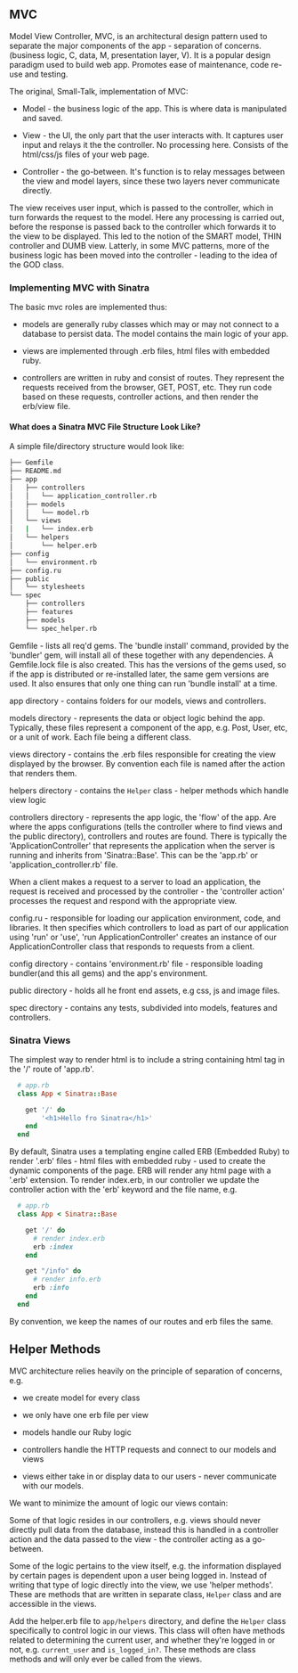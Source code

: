## MVC

Model View Controller, MVC, is an architectural design pattern used to separate the major components of the app - separation of concerns.(business logic, C, data, M, presentation layer, V). It is a popular design paradigm used to build web app. Promotes ease of maintenance, code re-use and testing.

The original, Small-Talk, implementation of MVC:

 * Model - the business logic of the app. This is where data is manipulated and saved.

 * View - the UI, the only part that the user interacts with. It captures user input and relays it the the controller. No processing here. Consists of the html/css/js files of your web page.

 * Controller - the go-between. It's function is to relay messages between the view and model layers, since these two layers never communicate directly.


The view receives user input, which is passed to the controller, which in turn forwards the request to the model. Here any processing is carried out, before the response is passed back to the controller which forwards it to the view to be displayed. This led to the notion of the SMART model, THIN controller and DUMB view. Latterly, in some MVC patterns, more of the business logic has been moved into the controller - leading to the idea of the GOD class.

### Implementing MVC with Sinatra

The basic mvc roles are implemented thus:

 * models are generally ruby classes which may or may not connect to a database to persist data. The model contains the main logic of your app.

 * views are implemented through .erb files, html files with embedded ruby.

 * controllers are written in ruby and consist of routes. They represent the requests received from the browser, GET, POST, etc. They run code based on these requests, controller actions, and then render the erb/view file.


#### What does a Sinatra MVC File Structure Look Like?

A simple file/directory structure would look like:

```bash
├── Gemfile
├── README.md
├── app
│   ├── controllers
│   │   └── application_controller.rb
│   ├── models
│   │   └── model.rb
│   └── views
│   |   └── index.erb  
│   └── helpers
│       └── helper.erb
├── config
│   └── environment.rb
├── config.ru
├── public
│   └── stylesheets
└── spec
    ├── controllers
    ├── features
    ├── models
    └── spec_helper.rb
```

Gemfile - lists all req'd gems. The 'bundle install' command, provided by the 'bundler' gem, will install all of these together with any dependencies. A Gemfile.lock file is also created. This has the versions of the gems used, so if the app is distributed or re-installed later, the same gem versions are used. It also ensures that only one thing can run 'bundle install' at a time.

app directory - contains folders for our models, views and controllers.

models directory - represents the data or object logic behind the app. Typically, these files represent a component of the app, e.g. Post, User, etc, or a unit of work. Each file being a different class.

views directory - contains the .erb files responsible for creating the view displayed by the browser. By convention each file is named after the action that renders them.

helpers directory - contains the `Helper` class - helper methods which handle view logic

controllers directory - represents the app logic, the 'flow' of the app. Are where the apps configurations (tells the controller where to find views and the public directory), controllers and routes are found. There is typically the 'ApplicationController' that represents the application when the server is running and inherits from 'Sinatra::Base'. This can be the 'app.rb' or 'application_controller.rb' file.

When a client makes a request to a server to load an application, the request is received and processed by the controller - the 'controller action' processes the request and respond with the appropriate view.

config.ru - responsible for loading our application environment, code, and libraries. It then specifies which controllers to load as part of our application using 'run' or 'use', 'run ApplicationController' creates an instance of our ApplicationController class that responds to requests from a client.

config directory - contains 'environment.rb' file - responsible loading bundler(and this all gems) and the app's environment.

public directory - holds all he front end assets, e.g css, js and image files.

spec directory - contains any tests, subdivided into models, features and controllers.


### Sinatra Views

The simplest way to render html is to include a string containing html tag in the '/' route of 'app.rb'.

```ruby
  # app.rb
  class App < Sinatra::Base

  	get '/' do
  		'<h1>Hello fro Sinatra</h1>'
  	end
  end
```

By default, Sinatra uses a templating engine called ERB (Embedded Ruby) to render '.erb' files - html files with embedded ruby - used to create the dynamic components of the page. ERB will render any html page with a '.erb' extension. To render index.erb, in our controller we update the controller action with  the 'erb' keyword and the file name, e.g.

```ruby
  # app.rb
  class App < Sinatra::Base

    get '/' do
      # render index.erb
      erb :index
    end

    get "/info" do
      # render info.erb
      erb :info
    end
  end
```

By convention, we keep the names of our routes and erb files the same.


## Helper Methods

MVC architecture relies heavily on the principle of separation of concerns, e.g.

  * we create model for every class

  * we only have one erb file per view

  * models handle our Ruby logic

  * controllers handle the HTTP requests and connect to our models and views

  * views either take in or display data to our users - never communicate with our models.

We want to minimize the amount of logic our views contain:

Some of that logic resides in our controllers, e.g. views should never directly pull data from the database, instead this is handled in a controller action and the data passed to the view - the controller acting as a go-between.

Some of the logic pertains to the view itself, e.g. the information displayed by certain pages is dependent upon a user being logged in. Instead of writing that type of logic directly into the view, we use 'helper methods'. These are methods that are written in separate class, `Helper` class and are accessible in the views.

Add the helper.erb file to `app/helpers` directory, and define the `Helper` class specifically to control logic in our views. This class will often have methods related to determining the current user, and whether they're logged in or not, e.g. `current_user` and `is_logged_in?`. These methods are class methods and will only ever be called from the views.
